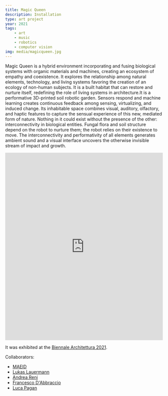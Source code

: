```yaml
---
title: Magic Queen
description: Installation
type: art project
year: 2021
tags:
    - art
    - music
    - robotics
    - computer vision
img: media/magicqueen.jpg
---
```

Magic Queen is a hybrid environment incorporating and fusing biological systems with organic materials and machines, creating an ecosystem of empathy and coexistence. It explores the relationship among natural elements, technology, and living systems favoring the creation of an ecology of non-human subjects. It is a built habitat that can restore and nurture itself, redefining the role of living systems in architecture.It is a performative 3D-printed soil robotic garden. Sensors respond and machine learning creates continuous feedback among sensing, virtualizing, and induced change. Its inhabitable space combines visual, auditory, olfactory, and haptic features to capture the sensual experience of this new, mediated form of nature. Nothing in it could exist without the presence of the other: interconnectivity in biological entities. Fungal flora and soil structure depend on the robot to nurture them; the robot relies on their existence to move. The interconnectivity and performativity of all elements generates ambient sound and a visual interface uncovers the otherwise invisible stream of impact and growth.


<iframe src="https://www.youtube.com/embed/xQReQhF4Gvc" width="100%" height="600" title="YouTube video player" frameborder="0" allow="accelerometer; autoplay; clipboard-write; encrypted-media; gyroscope; picture-in-picture" allowfullscreen></iframe>


It was exhibited at the [Biennale Architettura 2021](https://www.labiennale.org/en/architecture/2021/among-diverse-beings/maeid-b%C3%BCro-f%C3%BCr-architektur-und-transmediale-kunst).

Collaborators:

- [MAEID](https://maeid.com/)
- [Lukas Lauermann](https://medienmanufaktur.com/musikerinnen/lukaslauermann-2/)
- [Andrea Reni](https://andreareni.com/)
- [Francesco D'Abbraccio](https://www.lorem.parts)
- [Luca Pagan](https://www.lucapagan.info/)

